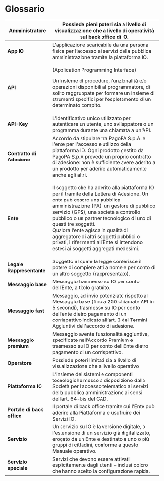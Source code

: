# Glossario

| **Amministratore**         | Possiede pieni poteri sia a livello di visualizzazione che a livello di operatività sul back office di IO.                                                                                                                                                                                                                                                                                                                                                 |
| -------------------------- | ---------------------------------------------------------------------------------------------------------------------------------------------------------------------------------------------------------------------------------------------------------------------------------------------------------------------------------------------------------------------------------------------------------------------------------------------------------- |
| **App IO**                 | L'applicazione scaricabile da una persona fisica per l’accesso ai servizi della pubblica amministrazione tramite la piattaforma IO.                                                                                                                                                                                                                                                                                                                        |
| **API**                    | <p>(Application Programming Interface)</p><p>Un insieme di procedure, funzionalità e/o operazioni disponibili al programmatore, di solito raggruppate per formare un insieme di strumenti specifici per l’espletamento di un determinato compito.</p>                                                                                                                                                                                                      |
| **API-Key**                | L'identificativo unico utilizzato per autenticare un utente, uno sviluppatore o un programma durante una chiamata a un'API.                                                                                                                                                                                                                                                                                                                                |
| **Contratto di Adesione**  | Accordo da stipulare tra PagoPA S.p.A. e l'ente per l'accesso e utilizzo della piattaforma IO. Ogni prodotto gestito da PagoPA S.p.A prevede un proprio contratto di adesione: non è sufficiente avere aderito a un prodotto per aderire automaticamente anche agli altri.                                                                                                                                                                                 |
| **Ente**                   | <p>Il soggetto che ha aderito alla piattaforma IO per il tramite della Lettera di Adesione. Un ente può essere una pubblica amministrazione (PA), un gestore di pubblico servizio (GPS), una società a controllo pubblico o un partner tecnologico di uno di questi tre soggetti. <br>Qualora l’ente agisca in qualità di aggregatore di altri soggetti pubblici o privati, i riferimenti all’Ente si intendono estesi ai soggetti aggregati medesimi.</p> |
| **Legale Rappresentante**  | Soggetto al quale la legge conferisce il potere di compiere atti a nome e per conto di un altro soggetto (rappresentato).                                                                                                                                                                                                                                                                                                                                  |
| **Messaggio base**         | Messaggio trasmesso su IO per conto dell’Ente, a titolo gratuito.                                                                                                                                                                                                                                                                                                                                                                                          |
| **Messaggio fast**         | Messaggio, ad invio potenziato rispetto al Messaggio base (fino a 250 chiamate API in 5 secondi), trasmesso su IO per conto dell'ente dietro pagamento di un corrispettivo indicato all’art. 3 dei Termini Aggiuntivi dell'accordo di adesione.                                                                                                                                                                                                            |
| **Messaggio premium**      | Messaggio avente funzionalità aggiuntive, specificate nell’Accordo Premium e trasmesso su IO per conto dell’Ente dietro pagamento di un corrispettivo.                                                                                                                                                                                                                                                                                                     |
| **Operatore**              | Possiede poteri limitati sia a livello di visualizzazione che a livello operativo                                                                                                                                                                                                                                                                                                                                                                          |
| **Piattaforma IO**         | L’insieme dei sistemi e componenti tecnologiche messe a disposizione dalla Società per l’accesso telematico ai servizi della pubblica amministrazione ai sensi dell’art. 64-bis del CAD.                                                                                                                                                                                                                                                                   |
| **Portale di back office** | Il portale di back office tramite cui l’Ente può aderire alla Piattaforma e usufruire dei Servizi IO.                                                                                                                                                                                                                                                                                                                                                      |
| **Servizio**               | Un servizio su IO è la versione digitale, o l'estensione di un servizio già digitalizzato, erogato da un Ente e destinato a uno o più  gruppi di cittadini, conforme a questo Manuale operativo.                                                                                                                                                                                                                                                           |
| **Servizio speciale**      | Servizi che devono essere attivati esplicitamente dagli utenti – inclusi coloro che hanno scelto la configurazione rapida.                                                                                                                                                                                                                                                                                                                                 |

